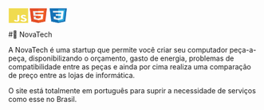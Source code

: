 <div style="display: flex">
  <img align="center" alt="JS" height="30" width="40" src="https://raw.githubusercontent.com/devicons/devicon/master/icons/javascript/javascript-plain.svg">
  <img align="center" alt="HTML" height="30" width="40" src="https://raw.githubusercontent.com/devicons/devicon/master/icons/html5/html5-original.svg">
  <img align="center" alt="CSS" height="30" width="40" src="https://raw.githubusercontent.com/devicons/devicon/master/icons/css3/css3-original.svg">
</div>

#🎩 NovaTech

A NovaTech é uma startup que permite você criar seu computador peça-a-peça, disponibilizando o orçamento, gasto de energia, problemas de compatibilidade entre as peças e ainda por cima realiza uma comparação de preço entre as lojas de informática.

O site está totalmente em português para suprir a necessidade de serviços como esse no Brasil.
